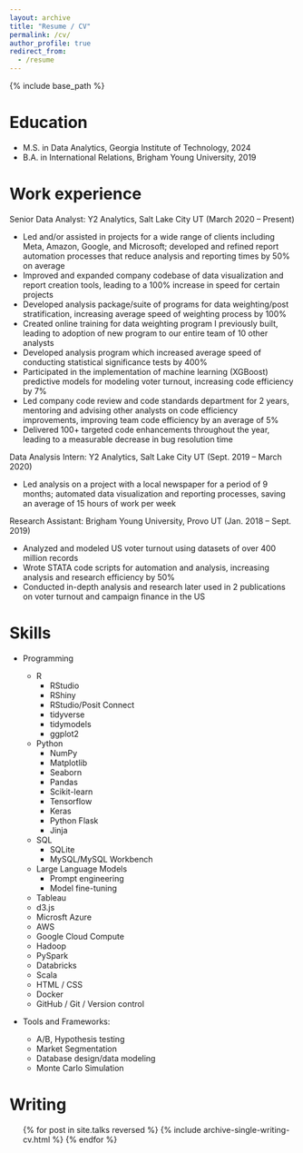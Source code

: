 ```yaml
---
layout: archive
title: "Resume / CV"
permalink: /cv/
author_profile: true
redirect_from:
  - /resume
---
```


{% include base_path %}

Education
======
* M.S. in Data Analytics, Georgia Institute of Technology, 2024
* B.A. in International Relations, Brigham Young University, 2019

Work experience
======
Senior Data Analyst: Y2 Analytics, Salt Lake City UT (March 2020 – Present)
* Led and/or assisted in projects for a wide range of clients including Meta, Amazon, Google, and Microsoft; developed and refined report automation processes that reduce analysis and reporting times by 50% on average
* Improved and expanded company codebase of data visualization and report creation tools, leading to a 100% increase in speed for certain projects
* Developed analysis package/suite of programs for data weighting/post stratification, increasing average speed of weighting process by 100%
* Created online training for data weighting program I previously built, leading to adoption of new program to our entire team of 10 other analysts
* Developed analysis program which increased average speed of conducting statistical significance tests by 400%
* Participated in the implementation of machine learning (XGBoost) predictive models for modeling voter turnout, increasing code efficiency by 7%
* Led company code review and code standards department for 2 years, mentoring and advising other analysts on code efficiency improvements, improving team code efficiency by an average of 5%
* Delivered 100+ targeted code enhancements throughout the year, leading to a measurable decrease in bug resolution time

Data Analysis Intern: Y2 Analytics, Salt Lake City UT	(Sept. 2019 – March 2020)
* Led analysis on a project with a local newspaper for a period of 9 months; automated data visualization and reporting processes, saving an average of 15 hours of work per week

Research Assistant: Brigham Young University, Provo UT (Jan. 2018 – Sept. 2019)
* Analyzed and modeled US voter turnout using datasets of over 400 million records
* Wrote STATA code scripts for automation and analysis, increasing analysis and research efficiency by 50%
* Conducted in-depth analysis and research later used in 2 publications on voter turnout and campaign finance in the US
  
Skills
======
* Programming
  * R
    * RStudio
    * RShiny
    * RStudio/Posit Connect
    * tidyverse
    * tidymodels
    * ggplot2
  * Python
    * NumPy
    * Matplotlib
    * Seaborn
    * Pandas
    * Scikit-learn
    * Tensorflow
    * Keras
    * Python Flask
    * Jinja
  * SQL
    * SQLite
    * MySQL/MySQL Workbench
  * Large Language Models
    * Prompt engineering
    * Model fine-tuning
  * Tableau
  * d3.js
  * Microsft Azure
  * AWS
  * Google Cloud Compute
  * Hadoop
  * PySpark
  * Databricks
  * Scala
  * HTML / CSS
  * Docker
  * GitHub / Git / Version control

* Tools and Frameworks:
  * A/B, Hypothesis testing
  * Market Segmentation
  * Database design/data modeling
  * Monte Carlo Simulation

Writing
======
  <ul>{% for post in site.talks reversed %}
    {% include archive-single-writing-cv.html  %}
  {% endfor %}</ul>
